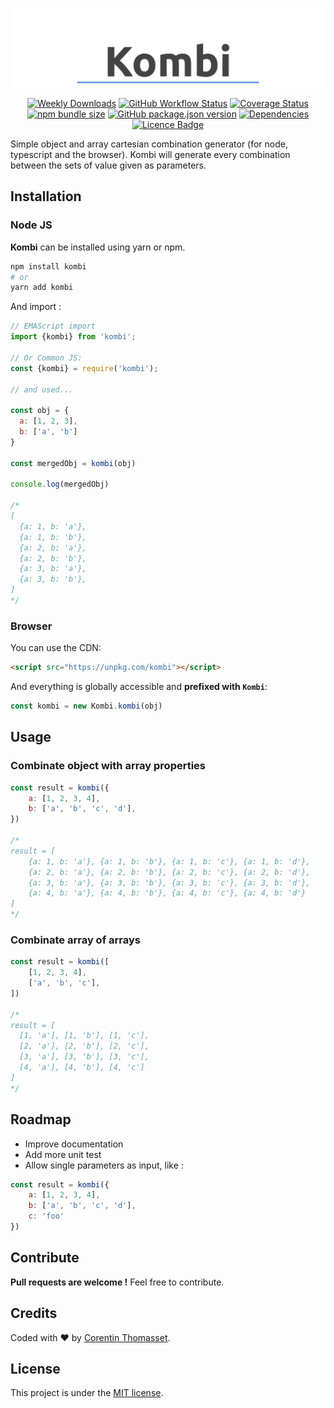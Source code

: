 
<div align="center">

  ![logo](.github/logo.png)
  
</div>


<div align="center">

  [![Weekly Downloads](https://img.shields.io/npm/dw/kombi.svg)](https://www.npmjs.com/package/kombi) 
  [![GitHub Workflow Status](https://img.shields.io/github/workflow/status/CorentinTh/kombi/Node%20CI)](https://github.com/CorentinTh/kombi/actions?query=workflow%3A%22Node+CI%22) 
  [![Coverage Status](https://codecov.io/gh/CorentinTh/kombi/branch/master/graph/badge.svg)](https://codecov.io/gh/CorentinTh/kombi) 
  [![npm bundle size](https://img.shields.io/bundlephobia/minzip/kombi.svg)](https://www.npmjs.com/package/kombi) 
  [![GitHub package.json version](https://img.shields.io/github/package-json/v/CorentinTh/kombi.svg)](https://github.com/CorentinTh/kombi/blob/master/package.json) 
  [![Dependencies](https://img.shields.io/badge/dependencies-0-green)](https://www.npmjs.com/package/kombi) 
  [![Licence Badge](https://img.shields.io/github/license/CorentinTh/kombi.svg)](LICENCE)
    
</div>

Simple object and array cartesian combination generator (for node, typescript and the browser). Kombi will generate every combination between the sets of value given as parameters.

## Installation
### Node JS
**Kombi** can be installed using yarn or npm.

```bash
npm install kombi
# or
yarn add kombi
```

And import :

```javascript
// EMAScript import
import {kombi} from 'kombi';

// Or Common JS:
const {kombi} = require('kombi');

// and used...

const obj = {
  a: [1, 2, 3],
  b: ['a', 'b']
}

const mergedObj = kombi(obj)

console.log(mergedObj)

/*
[
  {a: 1, b: 'a'},
  {a: 1, b: 'b'},
  {a: 2, b: 'a'},
  {a: 2, b: 'b'},
  {a: 3, b: 'a'},
  {a: 3, b: 'b'},
]
*/
```
### Browser

You can use the CDN:
```html
<script src="https://unpkg.com/kombi"></script>
```
And everything is globally accessible and **prefixed with `Kombi`**:
```javascript
const kombi = new Kombi.kombi(obj)
```

## Usage
### Combinate object with array properties

```javascript
const result = kombi({
    a: [1, 2, 3, 4],
    b: ['a', 'b', 'c', 'd'],
})

/*
result = [
    {a: 1, b: 'a'}, {a: 1, b: 'b'}, {a: 1, b: 'c'}, {a: 1, b: 'd'},
    {a: 2, b: 'a'}, {a: 2, b: 'b'}, {a: 2, b: 'c'}, {a: 2, b: 'd'},
    {a: 3, b: 'a'}, {a: 3, b: 'b'}, {a: 3, b: 'c'}, {a: 3, b: 'd'},
    {a: 4, b: 'a'}, {a: 4, b: 'b'}, {a: 4, b: 'c'}, {a: 4, b: 'd'}
]
*/
```

### Combinate array of arrays

```javascript
const result = kombi([
    [1, 2, 3, 4],
    ['a', 'b', 'c'],
])

/*
result = [
  [1, 'a'], [1, 'b'], [1, 'c'], 
  [2, 'a'], [2, 'b'], [2, 'c'], 
  [3, 'a'], [3, 'b'], [3, 'c'], 
  [4, 'a'], [4, 'b'], [4, 'c']
]
*/
```
## Roadmap
* Improve documentation
* Add more unit test
* Allow single parameters as input, like :
```javascript
const result = kombi({
    a: [1, 2, 3, 4],
    b: ['a', 'b', 'c', 'd'],
    c: 'foo'
})
```
## Contribute
**Pull requests are welcome !** Feel free to contribute.

## Credits
Coded with ❤️ by [Corentin Thomasset](//corentin-thomasset.fr).

## License

This project is under the [MIT license](LICENSE).

